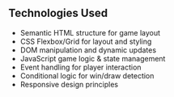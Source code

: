 ## Technologies Used
* Semantic HTML structure for game layout
* CSS Flexbox/Grid for layout and styling
* DOM manipulation and dynamic updates
* JavaScript game logic & state management
* Event handling for player interaction
* Conditional logic for win/draw detection
* Responsive design principles

